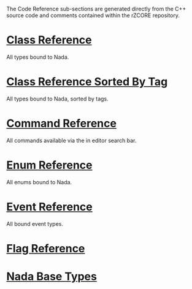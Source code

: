 The Code Reference sub-sections are generated directly from the C++ source code and comments contained within the rZCORE repository.

 # [Class Reference](https://github.com/zeroengineteam/ZeroDocs/blob/master/code_reference/class_reference.markdown)
All types bound to Nada.

 # [Class Reference Sorted By Tag](https://github.com/zeroengineteam/ZeroDocs/blob/master/code_reference/classes_by_tag_reference.markdown)
All types bound to Nada, sorted by tags.

 # [Command Reference](https://github.com/zeroengineteam/ZeroDocs/blob/master/code_reference/command_reference.markdown)
All commands available via the in editor search bar.

 # [Enum Reference](https://github.com/zeroengineteam/ZeroDocs/blob/master/code_reference/enum_reference.markdown)
All enums bound to Nada.

 # [Event Reference](https://github.com/zeroengineteam/ZeroDocs/blob/master/code_reference/event_reference.markdown)
All bound event types.

 # [Flag Reference](https://github.com/zeroengineteam/ZeroDocs/blob/master/code_reference/flags_reference.markdown)

 # [Nada Base Types](https://github.com/zeroengineteam/ZeroDocs/blob/master/code_reference/nada_base_types.markdown) 

 